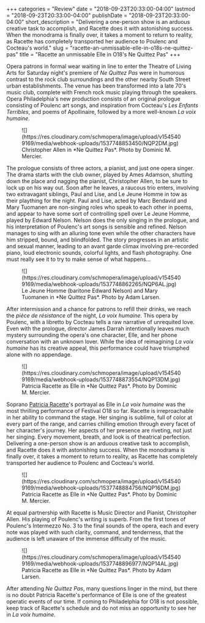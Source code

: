 +++
categories = "Review"
date = "2018-09-23T20:33:00-04:00"
lastmod = "2018-09-23T20:33:00-04:00"
publishDate = "2018-09-23T20:33:00-04:00"
short_description = "Delivering a one-person show is an arduous creative task to accomplish, and Racette does it with astonishing success. When the monodrama is finally over, it takes a moment to return to reality, as Racette has completely transported her audience to Poulenc and Cocteau&#039;s world."
slug = "racette-an-unmissable-elle-in-o18s-ne-quittez-pas"
title = "Racette an unmissable Elle in O18&#039;s Ne Quittez Pas"
+++

Opera patrons in formal wear waiting in line to enter the Theatre of Living Arts for Saturday night's premiere of *Ne Quittez Pas* were in humorous contrast to the rock club surroundings and the other nearby South Street urban establishments. The venue has been transformed into a late 70's music club, complete with French rock music playing through the speakers. Opera Philadelphia's new production consists of an original prologue consisting of Poulenc art songs, and inspiration from Cocteau's *Les Enfants Terribles*, and poems of Apollinaire, followed by a more well-known *La voix humaine*.

<figure data-type="image">
![](https://res.cloudinary.com/schmopera/image/upload/v1545409169/media/webhook-uploads/1537748853450/NQP2DM.jpg)
<figcaption>Christopher Allen in *Ne Quittez Pas*. Photo by Dominic M. Mercier.</figcaption>
</figure>

The prologue consists of three actors, a pianist, and just one opera singer. The drama starts with the club owner, played by Ames Adamson, shutting down the place and nagging the pianist, Christopher Allen, to be sure to lock up on his way out. Soon after he leaves, a raucous trio enters, involving two extravagant siblings, Paul and Lise, and Le Jeune Homme in tow as their plaything for the night. Paul and Lise, acted by Marc Bendavid and Mary Tuomanen are non-singing roles who speak to each other in poems, and appear to have some sort of controlling spell over Le Jeune Homme, played by Edward Nelson. Nelson does the only singing in the prologue, and his interpretation of Poulenc's art songs is sensible and refined. Nelson manages to sing with an alluring tone even while the other characters have him stripped, bound, and blindfolded. The story progresses in an artistic and sexual manner, leading to an avant garde climax involving pre-recorded piano, loud electronic sounds, colorful lights, and flash photography. One must really see it to try to make sense of what happens...

<figure data-type="image">
![](https://res.cloudinary.com/schmopera/image/upload/v1545409169/media/webhook-uploads/1537748862265/NQP6AL.jpg)
<figcaption>Le Jeune Homme (baritone Edward Nelson) and Mary Tuomanen in *Ne Quittez Pas*. Photo by Adam Larsen.</figcaption>
</figure>

After intermission and a chance for patrons to refill their drinks, we reach the *pièce de résistance* of the night, *La voix humaine*. This opera by Poulenc, with a libretto by Cocteau tells a raw narrative of unrequited love. Even with the prologue, director James Darrah intentionally leaves much mystery surrounding the opera's one character, Elle, and her phone conversation with an unknown lover. While the idea of reimagining *La voix humaine* has its creative appeal, this performance could have triumphed alone with no appendage.

<figure data-type="image">
![](https://res.cloudinary.com/schmopera/image/upload/v1545409169/media/webhook-uploads/1537748873554/NQP13DM.jpg)
<figcaption>Patricia Racette as Elle in *Ne Quittez Pas*. Photo by Dominic M. Mercier.</figcaption>
</figure>

Soprano [Patricia Racette](/scene/people/patricia-racette/)'s portrayal as Elle in *La voix humaine* was the most thrilling performance of Festival O18 so far. Racette is irreproachable in her ability to command the stage. Her singing is sublime, full of color at every part of the range, and carries chilling emotion through every facet of her character's journey. Her aspects of her presence are riveting, not just her singing. Every movement, breath, and look is of theatrical perfection. Delivering a one-person show is an arduous creative task to accomplish, and Racette does it with astonishing success. When the monodrama is finally over, it takes a moment to return to reality, as Racette has completely transported her audience to Poulenc and Cocteau's world.

<figure data-type="image">
![](https://res.cloudinary.com/schmopera/image/upload/v1545409169/media/webhook-uploads/1537748884756/NQP16DM.jpg)
<figcaption>Patricia Racette as Elle in *Ne Quittez Pas*. Photo by Dominic M. Mercier.</figcaption>
</figure>

At equal partnership with Racette is Music Director and Pianist, Christopher Allen. His playing of Poulenc's writing is superb. From the first tones of Poulenc's Intermezzo No. 3 to the final sounds of the opera, each and every note was played with such clarity, command, and tenderness, that the audience is left unaware of the immense difficulty of the music.

<figure data-type="image">
![](https://res.cloudinary.com/schmopera/image/upload/v1545409169/media/webhook-uploads/1537748896977/NQP14AL.jpg)
<figcaption>Patricia Racette as Elle in *Ne Quittez Pas*. Photo by Adam Larsen.</figcaption>
</figure>

After attending *Ne Quittez Pas*, many questions linger in the mind, but there is no doubt Patricia Racette's performance of Elle is one of the greatest operatic events of our time. If coming to Philadelphia for O18 is not possible, keep track of Racette's schedule and do not miss an opportunity to see her in *La voix humaine*.
